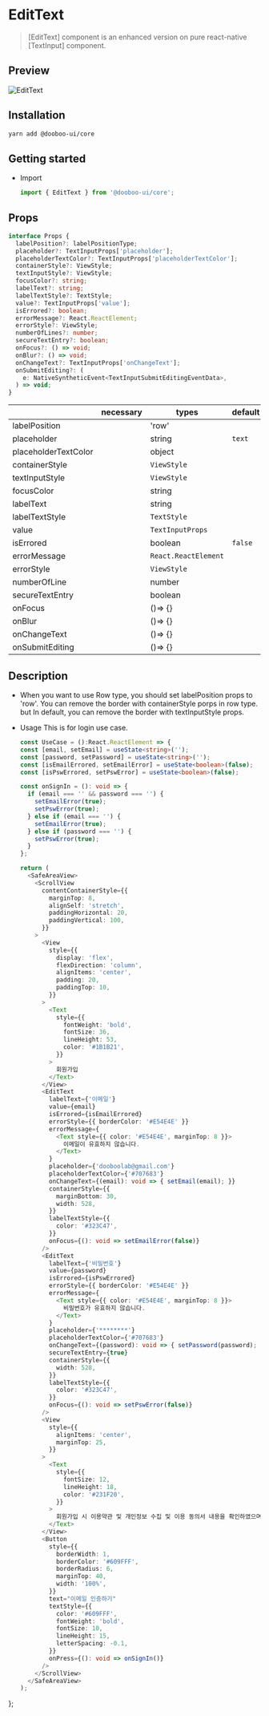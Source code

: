 # EditText

> [EditText] component is an enhanced version on pure react-native [TextInput] component.

## Preview
![EditText](https://user-images.githubusercontent.com/58724686/87130683-4121b100-c2ce-11ea-8663-3f6e7d380a6d.gif)

## Installation

```sh
yarn add @dooboo-ui/core
```

## Getting started

- Import

  ```javascript
  import { EditText } from '@dooboo-ui/core';

## Props

```ts
interface Props {
  labelPosition?: labelPositionType;
  placeholder?: TextInputProps['placeholder'];
  placeholderTextColor?: TextInputProps['placeholderTextColor'];
  containerStyle?: ViewStyle;
  textInputStyle?: ViewStyle;
  focusColor?: string;
  labelText?: string;
  labelTextStyle?: TextStyle;
  value?: TextInputProps['value'];
  isErrored?: boolean;
  errorMessage?: React.ReactElement;
  errorStyle?: ViewStyle;
  numberOfLines?: number;
  secureTextEntry?: boolean;
  onFocus?: () => void;
  onBlur?: () => void;
  onChangeText?: TextInputProps['onChangeText'];
  onSubmitEditing?: (
    e: NativeSyntheticEvent<TextInputSubmitEditingEventData>,
  ) => void;
}
```

|                      | necessary | types                  | default              |
| -------------------- | --------- | ---------------------- | -------------------- |
| labelPosition        |           | 'row'                  |                      |
| placeholder          |           | string                 |         `text`       |
| placeholderTextColor |           | object                 |                      |
| containerStyle       |           | `ViewStyle`            |                      |
| textInputStyle       |           | `ViewStyle`            |                      |
| focusColor           |           | string                 |                      |
| labelText            |           | string                 |                      |
| labelTextStyle       |           | `TextStyle`            |                      |
| value                |           | `TextInputProps`       |                      |
| isErrored            |           | boolean                |        `false`       |
| errorMessage         |           | `React.ReactElement`   |                      |
| errorStyle           |           | `ViewStyle`            |                      |
| numberOfLine         |           |  number                |                      |
| secureTextEntry      |           |  boolean               |                      |
| onFocus              |           |  ()=> {}               |                      |
| onBlur               |           |  ()=> {}               |                      |
| onChangeText         |           |  ()=> {}               |                      |
| onSubmitEditing      |           |  ()=> {}               |                      |


## Description
- When you want to use Row type, you should set labelPosition props to 'row'. 
  You can remove the border with containerStyle porps in row type. but In default, you can remove the border with textInputStyle props. 

- Usage
  This is for login use case.

  ```ts
  const UseCase = ():React.ReactElement => {
  const [email, setEmail] = useState<string>('');
  const [password, setPassword] = useState<string>('');
  const [isEmailErrored, setEmailError] = useState<boolean>(false);
  const [isPswErrored, setPswError] = useState<boolean>(false);

  const onSignIn = (): void => {
    if (email === '' && password === '') {
      setEmailError(true);
      setPswError(true);
    } else if (email === '') {
      setEmailError(true);
    } else if (password === '') {
      setPswError(true);
    }
  };

  return (
    <SafeAreaView>
      <ScrollView
        contentContainerStyle={{
          marginTop: 8,
          alignSelf: 'stretch',
          paddingHorizontal: 20,
          paddingVertical: 100,
        }}
      >
        <View
          style={{
            display: 'flex',
            flexDirection: 'column',
            alignItems: 'center',
            padding: 20,
            paddingTop: 10,
          }}
        >
          <Text
            style={{
              fontWeight: 'bold',
              fontSize: 36,
              lineHeight: 53,
              color: '#1B1B21',
            }}
          >
            회원가입
          </Text>
        </View>
        <EditText
          labelText={'이메일'}
          value={email}
          isErrored={isEmailErrored}
          errorStyle={{ borderColor: '#E54E4E' }}
          errorMessage={
            <Text style={{ color: '#E54E4E', marginTop: 8 }}>
              이메일이 유효하지 않습니다.
            </Text>
          }
          placeholder={'dooboolab@gmail.com'}
          placeholderTextColor={'#707683'}
          onChangeText={(email): void => { setEmail(email); }}
          containerStyle={{
            marginBottom: 30,
            width: 528,
          }}
          labelTextStyle={{
            color: '#323C47',
          }}
          onFocus={(): void => setEmailError(false)}
        />
        <EditText
          labelText={'비밀번호'}
          value={password}
          isErrored={isPswErrored}
          errorStyle={{ borderColor: '#E54E4E' }}
          errorMessage={
            <Text style={{ color: '#E54E4E', marginTop: 8 }}>
              비밀번호가 유효하지 않습니다.
            </Text>
          }
          placeholder={'********'}
          placeholderTextColor={'#707683'}
          onChangeText={(password): void => { setPassword(password); }}
          secureTextEntry={true}
          containerStyle={{
            width: 528,
          }}
          labelTextStyle={{
            color: '#323C47',
          }}
          onFocus={(): void => setPswError(false)}
        />
        <View
          style={{
            alignItems: 'center',
            marginTop: 25,
          }}
        >
          <Text
            style={{
              fontSize: 12,
              lineHeight: 18,
              color: '#231F20',
            }}
          >
            회원가입 시 이용약관 및 개인정보 수집 및 이용 동의서 내용을 확인하였으며, 동의합니다.
          </Text>
        </View>
        <Button
          style={{
            borderWidth: 1,
            borderColor: '#609FFF',
            borderRadius: 6,
            marginTop: 40,
            width: '100%',
          }}
          text="이메일 인증하기"
          textStyle={{
            color: '#609FFF',
            fontWeight: 'bold',
            fontSize: 10,
            lineHeight: 15,
            letterSpacing: -0.1,
          }}
          onPress={(): void => onSignIn()}
        />
      </ScrollView>
    </SafeAreaView>
  );
};
  ```
